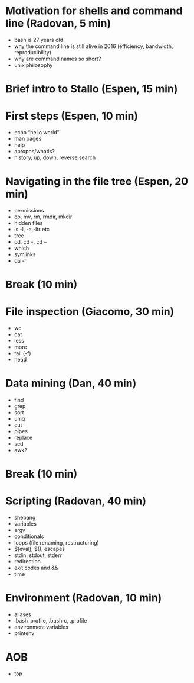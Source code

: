 # Motivation for shells and command line (Radovan, 5 min)

- bash is 27 years old
- why the command line is still alive in 2016 (efficiency, bandwidth, reproducibility)
- why are command names so short?
- unix philosophy

# Brief intro to Stallo (Espen, 15 min)

# First steps (Espen, 10 min)

- echo “hello world”
- man pages
- help
- apropos/whatis?
- history, up, down, reverse search

# Navigating in the file tree (Espen, 20 min)

- permissions
- cp, mv, rm, rmdir, mkdir
- hidden files
- ls -l, -a,-ltr etc
- tree
- cd, cd -, cd ~
- which
- symlinks
- du -h

# Break (10 min)

# File inspection (Giacomo, 30 min)

- wc
- cat
- less
- more
- tail (-f)
- head

# Data mining (Dan, 40 min)

- find
- grep
- sort
- uniq
- cut
- pipes
- replace
- sed
- awk?

# Break (10 min)

# Scripting (Radovan, 40 min)

- shebang
- variables
- argv
- conditionals
- loops (file renaming, restructuring)
- $(eval), $(), escapes
- stdin, stdout, stderr
- redirection
- exit codes and &&
- time

# Environment (Radovan, 10 min)

- aliases
- .bash_profile, .bashrc, .profile
- environment variables
- printenv

# AOB

- top
